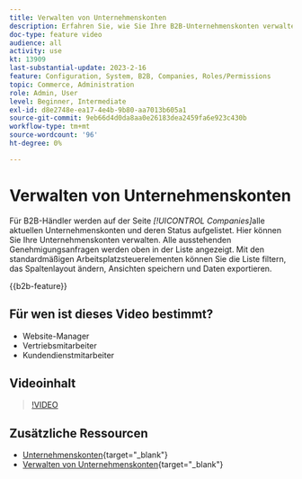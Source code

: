 ```yaml
---
title: Verwalten von Unternehmenskonten
description: Erfahren Sie, wie Sie Ihre B2B-Unternehmenskonten verwalten, einschließlich ausstehender Genehmigungsanfragen.
doc-type: feature video
audience: all
activity: use
kt: 13909
last-substantial-update: 2023-2-16
feature: Configuration, System, B2B, Companies, Roles/Permissions
topic: Commerce, Administration
role: Admin, User
level: Beginner, Intermediate
exl-id: d8e2748e-ea17-4e4b-9b80-aa7013b605a1
source-git-commit: 9eb66d4d0da8aa0e26183dea2459fa6e923c430b
workflow-type: tm+mt
source-wordcount: '96'
ht-degree: 0%

---
```


# Verwalten von Unternehmenskonten

Für B2B-Händler werden auf der Seite _[!UICONTROL Companies]_&#x200B;alle aktuellen Unternehmenskonten und deren Status aufgelistet. Hier können Sie Ihre Unternehmenskonten verwalten. Alle ausstehenden Genehmigungsanfragen werden oben in der Liste angezeigt. Mit den standardmäßigen Arbeitsplatzsteuerelementen können Sie die Liste filtern, das Spaltenlayout ändern, Ansichten speichern und Daten exportieren.

{{b2b-feature}}

## Für wen ist dieses Video bestimmt?

- Website-Manager
- Vertriebsmitarbeiter
- Kundendienstmitarbeiter

## Videoinhalt

>[!VIDEO](https://video.tv.adobe.com/v/344447?quality=12&learn=on)

## Zusätzliche Ressourcen

- [Unternehmenskonten](https://experienceleague.adobe.com/docs/commerce-admin/b2b/companies/account-companies.html?lang=de){target="_blank"}
- [Verwalten von Unternehmenskonten](https://experienceleague.adobe.com/docs/commerce-admin/b2b/companies/account-company-manage.html?lang=de){target="_blank"}
